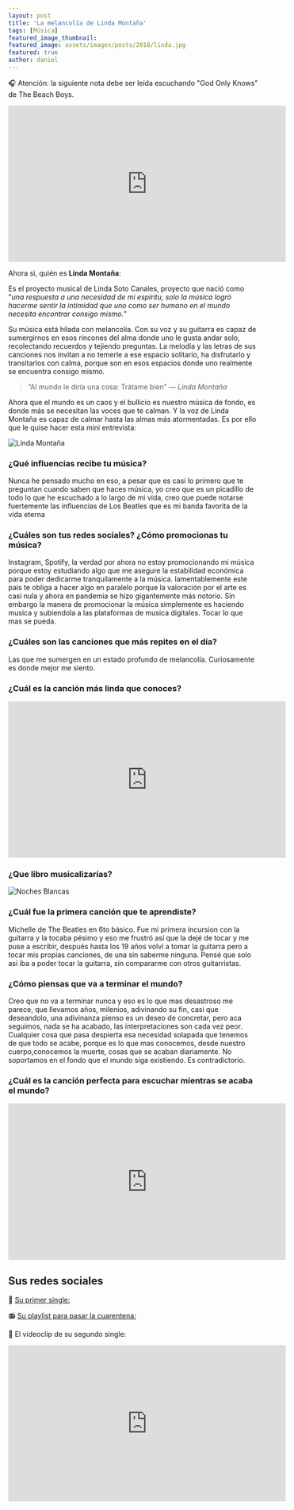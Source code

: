 ```yaml
---
layout: post
title: 'La melancolía de Linda Montaña'
tags: [Música]
featured_image_thumbnail:
featured_image: assets/images/posts/2018/linda.jpg
featured: true
author: daniel
---
```



🎧 Atención: la siguiente nota debe ser leída escuchando "God Only Knows" de The Beach Boys.


<iframe width="560" height="315" src="https://www.youtube.com/embed/cgp4e_FZq00" frameborder="0" allow="accelerometer; autoplay; encrypted-media; gyroscope; picture-in-picture" allowfullscreen></iframe>


Ahora si, quién es **Linda Montaña**:

Es el proyecto musical de Linda Soto Canales, proyecto que nació como "*una respuesta a una necesidad de mi espíritu, solo la música logró hacerme sentir la intimidad que uno como ser humano en el mundo necesita encontrar consigo mismo.*"

Su música está hilada con melancolía. Con su voz y su guitarra es capaz de sumergirnos en esos rincones del alma donde uno le gusta andar solo, recolectando recuerdos y tejiendo preguntas. La melodía y las letras de sus canciones nos invitan a no temerle a ese espacio solitario, ha disfrutarlo y transitarlos con calma, porque son en esos espacios donde uno realmente se encuentra consigo mismo.

<blockquote class="alignleft">“Al mundo le diría una cosa: Trátame bien” <cite>― Linda Montaña</cite></blockquote>

Ahora que el mundo es un caos y el bullicio es nuestro música de fondo, es donde más se necesitan las voces que te calman. Y la voz de Linda Montaña es capaz de calmar hasta las almas más atormentadas. Es por ello que le quise hacer esta mini entrevista:

![Linda Montaña](https://raromagazine.com/wp-content/uploads/2018/10/Linda-Monta%C3%B1a.png)



### ¿Qué influencias recibe tu música?

Nunca he pensado mucho en eso, a pesar que es casi lo primero que te preguntan cuando saben que haces música, yo creo que es un picadillo de todo lo que he escuchado a lo largo de mi vida, creo que puede notarse fuertemente las influencias de Los Beatles que es mi banda favorita de la vida eterna

### ¿Cuáles son tus redes sociales? ¿Cómo promocionas tu música?

Instagram, Spotify, la verdad por ahora no estoy promocionando mi música porque estoy estudiando algo que me asegure la estabilidad económica para poder dedicarme tranquilamente a la música. lamentablemente este país te obliga a hacer algo en paralelo porque la valoración por el arte es casi nula y ahora en pandemia se hizo gigantemente más notorio. Sin embargo la manera de promocionar la música simplemente es haciendo musica y subiendola a las plataformas de musica digitales. Tocar lo que mas se pueda.


### ¿Cuáles son las canciones que más repites en el día?

Las que me sumergen en un estado profundo de melancolía. Curiosamente es donde mejor me siento.

### ¿Cuál es la canción más linda que conoces?

<iframe width="560" height="315" src="https://www.youtube.com/embed/prZwrcTEFfs" frameborder="0" allow="accelerometer; autoplay; encrypted-media; gyroscope; picture-in-picture" allowfullscreen></iframe>

### ¿Que libro musicalizarías?

![Noches Blancas](https://images-na.ssl-images-amazon.com/images/I/714aoRHO-IL.jpg)


### ¿Cuál fue la primera canción que te aprendiste?

Michelle de The Beatles en 6to básico. Fue mi primera incursion con la guitarra y la tocaba pésimo y eso me frustró así que  la dejé de tocar y me puse a escribir, después hasta los 19 años volví a tomar la guitarra pero a tocar mis propias canciones, de una sin saberme ninguna. Pensé que solo así iba a poder tocar la guitarra, sin compararme con otros guitarristas.

### ¿Cómo piensas que va a terminar el mundo?

Creo que no va a terminar nunca y eso es lo que mas desastroso me parece, que llevamos años, milenios, adivinando su fin, casi que deseandolo, una adivinanza pienso es un deseo de concretar, pero aca seguimos, nada se ha acabado, las interpretaciones son cada vez peor. Cualquier cosa que pasa despierta esa necesidad solapada que tenemos de que todo se acabe, porque es lo que mas conocemos, desde nuestro cuerpo,conocemos la muerte, cosas que se acaban diariamente. No soportamos en el fondo que el mundo siga existiendo. Es contradictorio.

### ¿Cuál es la canción perfecta para escuchar mientras se acaba el mundo?

<iframe width="560" height="315" src="https://www.youtube.com/embed/OYHRTxOp2LY" frameborder="0" allow="accelerometer; autoplay; encrypted-media; gyroscope; picture-in-picture" allowfullscreen></iframe>


## Sus redes sociales

🎤 [Su primer single:](https://open.spotify.com/track/65KEv0QV1dcvLfPq0tN02l?si=rDUznnubQMC78D71wBQADg)

📻 [Su playlist para pasar la cuarentena:](https://open.spotify.com/playlist/15BfxFRAjtIKuJAQFrswHx?si=2NAwVwEIR3eA2ju4obPQLg)

📼 El videoclip de su segundo single:

<iframe width="560" height="315" src="https://www.youtube.com/embed/iYf3GTj9F28" frameborder="0" allow="accelerometer; autoplay; encrypted-media; gyroscope; picture-in-picture" allowfullscreen></iframe>
